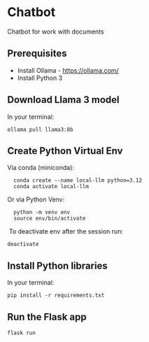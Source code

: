 # Chatbot
Chatbot for work with documents

## Prerequisites
- Install Ollama - https://ollama.com/
- Install Python 3

## Download Llama 3 model 
In your terminal:

  `ollama pull llama3:8b`

## Create Python Virtual Env
Via conda (miniconda):

```
  conda create --name local-llm python=3.12
  conda activate local-llm
```

Or via Python Venv:

```
  python -m venv env​
  source env/bin/activate​
```
​
To deactivate env after the session run:
  
  `deactivate​`

## Install Python libraries
In your terminal:

  `pip install -r requirements.txt`

## Run the Flask app

  `flask run`
